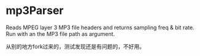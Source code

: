 # mp3Parser
Reads MPEG layer 3 MP3 file headers and returns sampling freq &amp; bit rate. Run with an the MP3 file path as argument.

从别的地方fork过来的，测试发现还是有问题的，不好用。
